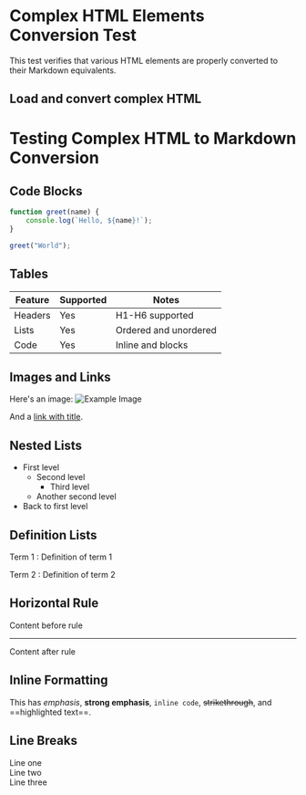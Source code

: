 # Complex HTML Elements Conversion Test

This test verifies that various HTML elements are properly converted to their Markdown equivalents.

## Load and convert complex HTML
# Testing Complex HTML to Markdown Conversion

## Code Blocks

```javascript
function greet(name) {
    console.log(`Hello, ${name}!`);
}

greet("World");
```

## Tables

| Feature | Supported | Notes |
| --- | --- | --- |
| Headers | Yes | H1-H6 supported |
| Lists | Yes | Ordered and unordered |
| Code | Yes | Inline and blocks |

## Images and Links

Here's an image: ![Example Image](example.png "Image Title")

And a [link with title](https://example.com "Link Title").

## Nested Lists

- First level
    - Second level
        - Third level
    - Another second level
- Back to first level

## Definition Lists

Term 1
: Definition of term 1

Term 2
: Definition of term 2

## Horizontal Rule

Content before rule

---

Content after rule

## Inline Formatting

This has *emphasis*, **strong emphasis**, `inline code`, ~~strikethrough~~, and ==highlighted text==.

## Line Breaks

Line one  
Line two  
Line three